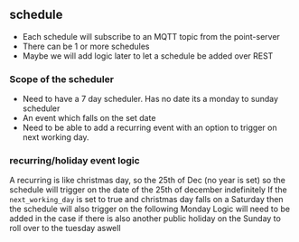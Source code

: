 ## schedule

- Each schedule will subscribe to an MQTT topic from the point-server
- There can be 1 or more schedules
- Maybe we will add logic later to let a schedule be added over REST

### Scope of the scheduler
- Need to have a 7 day scheduler. Has no date its a monday to sunday scheduler  
- An event which falls on the set date
- Need to be able to add a recurring event with an option to trigger on next working day.


### recurring/holiday event logic

A recurring is like christmas day, so the 25th of Dec (no year is set) so the schedule will trigger on the date of the 25th of december indefinitely
If the `next_working_day` is set to true and christmas day falls on a Saturday then the schedule will also trigger on the following Monday
Logic will need to be added in the case if there is also another public holiday on the Sunday to roll over to the tuesday aswell
